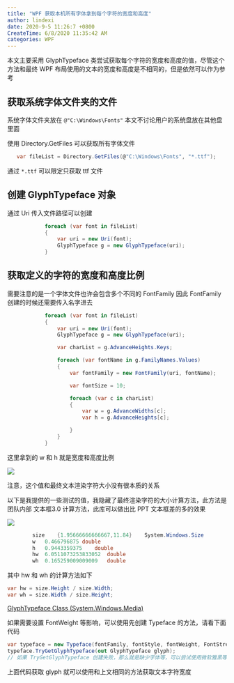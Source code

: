 ```yaml
---
title: "WPF 获取本机所有字体拿到每个字符的宽度和高度"
author: lindexi
date: 2020-9-5 11:26:7 +0800
CreateTime: 6/8/2020 11:35:42 AM
categories: WPF
---
```


本文主要采用 GlyphTypeface 类尝试获取每个字符的宽度和高度的值，尽管这个方法和最终 WPF 布局使用的文本的宽度和高度是不相同的，但是依然可以作为参考

<!--more-->


<!-- CreateTime:6/8/2020 11:35:42 AM -->

<!-- 发布 -->

## 获取系统字体文件夹的文件

系统字体文件夹放在 `@"C:\Windows\Fonts"` 本文不讨论用户的系统盘放在其他盘里面

使用 Directory.GetFiles 可以获取所有字体文件

```csharp
   var fileList = Directory.GetFiles(@"C:\Windows\Fonts", "*.ttf");
```

通过 `*.ttf` 可以限定只获取 ttf 文件

## 创建 GlyphTypeface 对象

通过 Uri 传入文件路径可以创建

```csharp
            foreach (var font in fileList)
            {
                var uri = new Uri(font);
                GlyphTypeface g = new GlyphTypeface(uri);
            }
```

## 获取定义的字符的宽度和高度比例

需要注意的是一个字体文件也许会包含多个不同的 FontFamily 因此 FontFamily 创建的时候还需要传入名字进去

```csharp
            foreach (var font in fileList)
            {
                var uri = new Uri(font);
                GlyphTypeface g = new GlyphTypeface(uri);

                var charList = g.AdvanceHeights.Keys;

                foreach (var fontName in g.FamilyNames.Values)
                {
                    var fontFamily = new FontFamily(uri, fontName);

                    var fontSize = 10;

                    foreach (var c in charList)
                    {
                        var w = g.AdvanceWidths[c];
                        var h = g.AdvanceHeights[c];

                    }
                }
            }
```

这里拿到的 w 和 h 就是宽度和高度比例

<!-- ![](image/WPF 获取本机所有字体拿到每个字符的宽度和高度/WPF 获取本机所有字体拿到每个字符的宽度和高度1.png) -->

![](http://image.acmx.xyz/lindexi%2F2020681150594249.jpg)

注意，这个值和最终文本渲染字符大小没有很本质的关系

以下是我提供的一些测试的值，我隐藏了最终渲染字符的大小计算方法，此方法是团队内部 文本框3.0 计算方法，此库可以做出比 PPT 文本框差的多的效果

<!-- ![](image/WPF 获取本机所有字体拿到每个字符的宽度和高度/WPF 获取本机所有字体拿到每个字符的宽度和高度0.png) -->

![](http://image.acmx.xyz/lindexi%2F2020681150357556.jpg)

```csharp
		size	{1.95666666666667,11.84}	System.Windows.Size
		w	0.466796875	double
		h	0.9443359375	double
		hw	6.0511073253833052	double
		wh	0.165259009009009	double
```

其中 hw 和 wh 的计算方法如下

```csharp
var hw = size.Height / size.Width;
var wh = size.Width / size.Height;
```

[GlyphTypeface Class (System.Windows.Media) ](https://docs.microsoft.com/en-us/dotnet/api/system.windows.media.glyphtypeface?view=netcore-3.1 )

如果需要设置 FontWeight 等影响，可以使用先创建 Typeface 的方法，请看下面代码

```csharp
var typeface = new Typeface(fontFamily, fontStyle, fontWeight, FontStretches.Normal);
typeface.TryGetGlyphTypeface(out GlyphTypeface glyph);
// 如果 TryGetGlyphTypeface 创建失败，那么就是缺少字体等，可以尝试使用微软雅黑等默认字体
```

上面代码获取 glyph 就可以使用和上文相同的方法获取文本字符宽度

